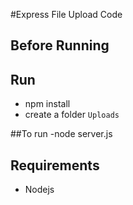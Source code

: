 #Express File Upload Code

 ## Before Running
  ## Run
   - npm install
   - create a folder `Uploads`

 ##To run
  -node server.js

 ## Requirements
  - Nodejs
